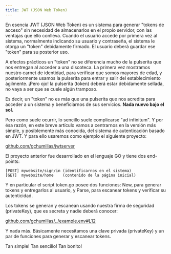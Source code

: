 ```yaml
---
title: JWT (JSON Web Token)
---
```


En esencia JWT (JSON Web Token) es un sistema para generar "tokens de acceso" sin necesidad de almacenarlos en el propio servidor, con las ventajas que ello conlleva. Cuando el usuario accede por primera vez al sistema, normalmente indicando su usuario y contraseña, el sistema le otorga un "token" debidamente firmado. El usuario deberá guardar ese "token" para su posterior uso.

A efectos prácticos un "token" no se diferencia mucho de la pulserita que nos entregan al acceder a una discoteca. La primera vez mostramos nuestro carnet de identidad, para verificar que somos mayores de edad, y posteriormente usamos la pulserita para entrar y salir del establecimiento ágilmente. ¡Pero ojo! la pulserita (token) deberá estar debidamente sellada, no vaya a ser que se cuele algún tramposo.

Es decir, un "token" no es más que una pulserita que nos acredita para acceder a un sistema y beneficiarnos de sus servicios. **Nada nuevo bajo el sol.**

Pero como suele ocurrir, lo sencillo suele complicarse "ad infinitum". Y por ésa razón, en este breve artículo vamos a centrarnos en la versión más simple, y posiblemente más conocida, del sistema de autenticación basado en JWT. Y para ello usaremos como ejemplo el siguiente proyecto:

[github.com/gchumillas/jwtserver](https://github.com/gchumillas/jwtserver)

El proyecto anterior fue desarrollado en el lenguaje GO y tiene dos end-points:

```
[POST] mywebsite/sign/in (identificarnos en el sistema)
[GET]  mywebsite/home    (contenido de la página inicial)
```

Y en particular el script token.go posee dos funciones: New, para generar tokens y entregarlos al usuario, y Parse, para escanear tokens y verificar su autenticidad.

Los tokens se generan y escanean usando nuestra firma de seguridad (privateKey), que es secreta y nadie deberá conocer:

[github.com/gchumillas/../example.env#L12](https://github.com/gchumillas/jwtserver/blob/master/example.env#L12)

Y nada más. Básicamente necesitamos una clave privada (privateKey) y un par de funciones para generar y escanear tokens.

Tan simple! Tan sencillo! Tan bonito!
